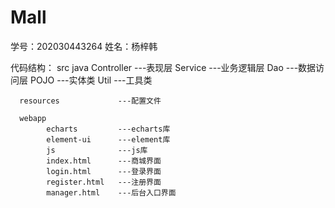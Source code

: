 # Mall

学号：202030443264
姓名：杨梓韩

代码结构：
  src
      java
            Controller      ---表现层
            Service         ---业务逻辑层
            Dao             ---数据访问层
            POJO            ---实体类
            Util            ---工具类
            
      resources             ---配置文件
      
      webapp
            echarts         ---echarts库
            element-ui      ---element库
            js              ---js库
            index.html      ---商城界面
            login.html      ---登录界面
            register.html   ---注册界面
            manager.html    ---后台入口界面
